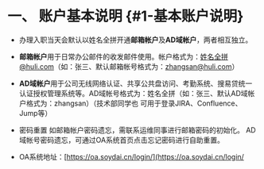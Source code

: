 # 一、 账户基本说明 {#1-基本账户说明}

* 办理入职当天会默认以姓名全拼开通**邮箱帐户**及**AD域帐户**，两者相互独立。

* **邮箱帐户**用于日常办公邮件的收发邮件使用。帐户格式为：姓名全拼@huli.com（如：张三、默认邮箱帐号格式为：zhangsan@huli.com）

* **AD域帐户**用于公司无线网络认证、共享公共盘访问、考勤系统、搜易贷统一认证授权管理系统等。AD域帐号格式为：姓名全拼（如：张三、默认AD域帐户格式为：zhangsan）（技术部同学也 可用于登录JIRA、Confluence、Jump等）

* 密码重置 如邮箱帐户密码遗忘，需联系运维同事进行邮箱密码的初始化。 AD域帐号密码遗忘，可通过OA系统首页点击忘记密码进行自助重置。

* OA系统地址：[https://oa.soydai.cn/login/](https://oa.soydai.cn/login/



